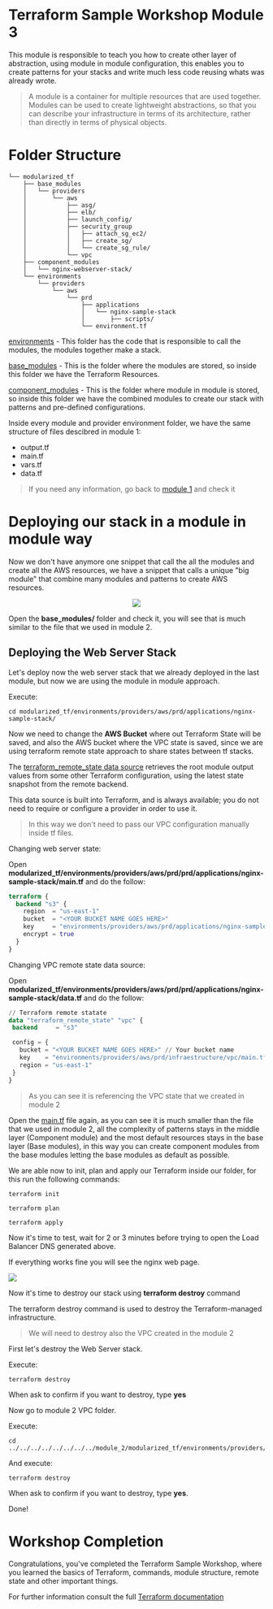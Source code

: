 # Terraform Sample Workshop Module 3

This module is responsible to teach you how to create other layer of abstraction, using module in module configuration, this enables you to create patterns for your stacks and write much less code reusing whats was already wrote.

> A module is a container for multiple resources that are used together. Modules can be used to create lightweight abstractions, so that you can describe your infrastructure in terms of its architecture, rather than directly in terms of physical objects.

# Folder Structure

```
└── modularized_tf
    ├── base_modules
    │   └── providers
    │       └── aws
    │           ├── asg/
    │           ├── elb/
    │           ├── launch_config/
    │           ├── security_group
    │           │   ├── attach_sg_ec2/
    │           │   ├── create_sg/
    │           │   └── create_sg_rule/
    │           └── vpc
    ├── component_modules
    │   └── nginx-webserver-stack/
    └── environments
        └── providers
            └── aws
                └── prd
                    ├── applications
                    │   └── nginx-sample-stack
                    │       ├── scripts/
                    └── environment.tf
```

[environments](modularized_tf/environments) - This folder has the code that is responsible to call the modules, the modules together make a stack.

[base_modules](modularized_tf/modules) - This is the folder where the modules are stored, so inside this folder we have the Terraform Resources.

[component_modules](modularized_tf/component_modules) - This is the folder where module in module is stored, so inside this folder we have the combined modules to create our stack with patterns and pre-defined configurations.

Inside every module and provider environment folder, we have the same structure of files descibred in module 1:

- output.tf
- main.tf
- vars.tf
- data.tf

> If you need any information, go back to [module 1](../module_1/) and check it

# Deploying our stack in a module in module way

Now we don't have anymore one snippet that call the all the modules and create all the AWS resources, we have a snippet that calls a unique "big module" that combine many modules and patterns to create AWS resources.

<p align="center"> 
<img src="images/terraform_agreggated_module.png">
</p>

Open the **base_modules/** folder and check it, you will see that is much similar to the file that we used in module 2.

## Deploying the Web Server Stack

Let's deploy now the web server stack that we already deployed in the last module, but now we are using the module in module approach.

Execute:

```shell
cd modularized_tf/environments/providers/aws/prd/applications/nginx-sample-stack/
```

Now we need to change the **AWS Bucket** where out Terraform State will be saved, and also the AWS bucket where the VPC state is saved, since we are using terraform remote state approach to share states between tf stacks.

The [terraform_remote_state data source](https://www.terraform.io/docs/providers/terraform/d/remote_state.html) retrieves the root module output values from some other Terraform configuration, using the latest state snapshot from the remote backend.

This data source is built into Terraform, and is always available; you do not need to require or configure a provider in order to use it.

> In this way we don't need to pass our VPC configuration manually inside tf files.

Changing web server state:

Open **modularized_tf/environments/providers/aws/prd/prd/applications/nginx-sample-stack/main.tf** and do the follow:

```terraform
terraform {
  backend "s3" {
    region  = "us-east-1"
    bucket  = "<YOUR BUCKET NAME GOES HERE>"
    key     = "environments/providers/aws/prd/applications/nginx-sample-stack/main.tf"
    encrypt = true
  }
}
```

Changing VPC remote state data source:

Open **modularized_tf/environments/providers/aws/prd/prd/applications/nginx-sample-stack/data.tf** and do the follow:

```terraform
// Terraform remote statate
data "terraform_remote_state" "vpc" {
 backend     = "s3"

 config = {
   bucket = "<YOUR BUCKET NAME GOES HERE>" // Your bucket name
   key    = "environments/providers/aws/prd/infraestructure/vpc/main.tf"
   region = "us-east-1"
 }
}
```

> As you can see it is referencing the VPC state that we created in module 2

Open the [main.tf](modularized_tf/environments/providers/aws/prd/prd/applications/nginx-sample-stack/main.tf) file again, as you can see it is much smaller than the file that we used in module 2, all the complexity of patterns stays in the middle layer (Component module) and the most default resources stays in the base layer (Base modules), in this way you can create component modules from the base modules letting the base modules as default as possible.

We are able now to init, plan and apply our Terraform inside our folder, for this run the following commands:

```
terraform init
```

```
terraform plan
```

```
terraform apply
```

Now it's time to test, wait for 2 or 3 minutes before trying to open the Load Balancer DNS generated above.

If everything works fine you will see the nginx web page.

<p align="left"> 
<img src="images/nginx_page.png">
</p>

Now it's time to destroy our stack using **terraform destroy** command

The terraform destroy command is used to destroy the Terraform-managed infrastructure.

> We will need to destroy also the VPC created in the module 2

First let's destroy the Web Server stack.

Execute:

```
terraform destroy
```

When ask to confirm if you want to destroy, type **yes**

Now go to module 2 VPC folder.

Execute:

```shell
cd ../../../../../../../../module_2/modularized_tf/environments/providers/aws/prd/infraestructure/vpc
```

And execute:

```
terraform destroy
```

When ask to confirm if you want to destroy, type **yes**.

Done!

# Workshop Completion

Congratulations, you've completed the Terraform Sample Workshop, where you learned the basics of Terraform, commands, module structure, remote state and other important things.

For further information consult the full [Terraform documentation](https://www.terraform.io/intro/index.html)